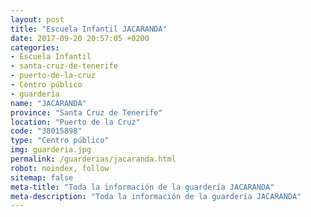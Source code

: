 ```yaml
---
layout: post
title: "Escuela Infantil JACARANDA"
date: 2017-09-20 20:57:05 +0200
categories:
- Escuela Infantil
- santa-cruz-de-tenerife
- puerto-de-la-cruz
- Centro público
- guarderia
name: "JACARANDA"
province: "Santa Cruz de Tenerife"
location: "Puerto de la Cruz"
code: "38015898"
type: "Centro público"
img: guarderia.jpg
permalink: /guarderias/jacaranda.html
robot: noindex, follow
sitemap: false
meta-title: "Toda la información de la guardería JACARANDA"
meta-description: "Toda la información de la guardería JACARANDA"
---
```

